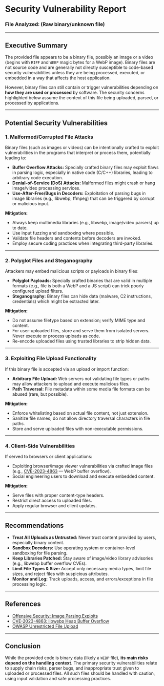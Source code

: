 # Security Vulnerability Report
### File Analyzed: (Raw binary/unknown file)

---

## Executive Summary

The provided file appears to be a binary file, possibly an image or a video (begins with `RIFF` and `WEBP` magic bytes for a WebP image). Binary files are not source code and are generally not directly susceptible to code-based security vulnerabilities unless they are being processed, executed, or embedded in a way that affects the host application.

However, binary files can still contain or trigger vulnerabilities depending on **how they are used or processed** by software. The security concerns highlighted below assume the context of this file being uploaded, parsed, or processed by applications.

---

## Potential Security Vulnerabilities

### 1. **Malformed/Corrupted File Attacks**

Binary files (such as images or videos) can be intentionally crafted to exploit vulnerabilities in the programs that interpret or process them, potentially leading to:
- **Buffer Overflow Attacks:** Specially crafted binary files may exploit flaws in parsing logic, especially in native code (C/C++) libraries, leading to arbitrary code execution.
- **Denial-of-Service (DoS) Attacks:** Malformed files might crash or hang image/video processing services.
- **Use-After-Free/Bugs in Decoders:** Exploitation of parsing bugs in image libraries (e.g., libwebp, ffmpeg) that can be triggered by corrupt or malicious input.

**Mitigation:**  
- Always keep multimedia libraries (e.g., libwebp, image/video parsers) up to date.
- Use input fuzzing and sandboxing where possible.
- Validate file headers and contents before decoders are invoked.
- Employ secure coding practices when integrating third-party libraries.

---

### 2. **Polyglot Files and Steganography**

Attackers may embed malicious scripts or payloads in binary files:
- **Polyglot Payloads:** Specially crafted binaries that are valid in multiple formats (e.g., file is both a WebP and a JS script) can trick poorly configured upload filters.
- **Steganography:** Binary files can hide data (malware, C2 instructions, credentials) which might be extracted later.

**Mitigation:**  
- Do not assume filetype based on extension; verify MIME type and content.
- For user-uploaded files, store and serve them from isolated servers. Never execute or process uploads as code.
- Re-encode uploaded files using trusted libraries to strip hidden data.

---

### 3. **Exploiting File Upload Functionality**

If this binary file is accepted via an upload or import function:
- **Arbitrary File Upload:** Web servers not validating file types or paths may allow attackers to upload and execute malicious files.
- **Path Traversal:** File metadata within some media file formats can be abused (rare, but possible).

**Mitigation:**  
- Enforce whitelisting based on actual file content, not just extension.
- Sanitize file names; do not allow directory traversal characters in file paths.
- Store and serve uploaded files with non-executable permissions.

---

### 4. **Client-Side Vulnerabilities**

If served to browsers or client applications:
- Exploiting browser/image viewer vulnerabilities via crafted image files (e.g., [CVE-2023-4863](https://nvd.nist.gov/vuln/detail/CVE-2023-4863) — WebP buffer overflow).
- Social engineering users to download and execute embedded content.

**Mitigation:**  
- Serve files with proper content-type headers.
- Restrict direct access to uploaded files.
- Apply regular browser and client updates.

---

## Recommendations

- **Treat All Uploads as Untrusted:** Never trust content provided by users, especially binary content.
- **Sandbox Decoders:** Use operating system or container-level sandboxing for file parsing.
- **Keep Libraries Patched:** Stay aware of image/video library advisories (e.g., libwebp buffer overflow CVEs).
- **Limit File Types & Size:** Accept only necessary media types, limit file sizes, and reject files with suspicious attributes.
- **Monitor and Log:** Track uploads, access, and errors/exceptions in file processing logic.

---

## References

- [Offensive Security: Image Parsing Exploits](https://www.offensive-security.com/vulndev/using-images-to-exploit/)
- [CVE-2023-4863: libwebp Heap Buffer Overflow](https://nvd.nist.gov/vuln/detail/CVE-2023-4863)
- [OWASP Unrestricted File Upload](https://owasp.org/www-community/vulnerabilities/Unrestricted_File_Upload)

---

## Conclusion

While the provided code is binary data (likely a `WEBP` file), **its main risks depend on the handling context**. The primary security vulnerabilities relate to supply chain risks, parser bugs, and inappropriate trust given to uploaded or processed files. All such files should be handled with caution, using input validation and safe processing practices.